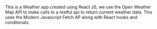 This is a Weather app created using React JS, we use the Open Weather Map API to make calls to a restful api to return current weather data. This uses the Modern Javascript Fetch AP along with React hooks and conditonals.
